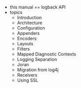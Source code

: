 * this manual == logback API
* topics
  * Introduction
  * Architecture
  * Configuration
  * Appenders
  * Encoders
  * Layouts
  * Filters
  * Mapped Diagnostic Contexts
  * Logging Separation
  * Joran
  * Migration from log4j
  * Receivers
  * Using SSL